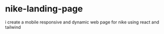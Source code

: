 # nike-landing-page
i create a mobile responsive and dynamic web page for nike using react and tailwind
